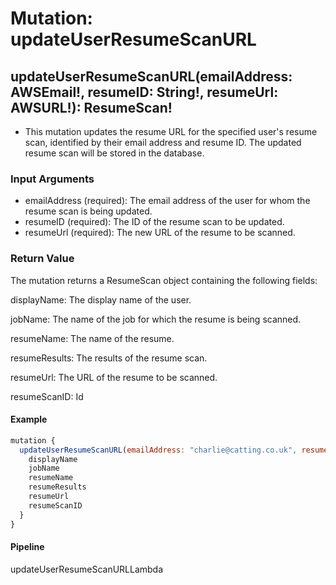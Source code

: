 # Mutation: updateUserResumeScanURL

## updateUserResumeScanURL(emailAddress: AWSEmail!, resumeID: String!, resumeUrl: AWSURL!): ResumeScan!

* This mutation updates the resume URL for the specified user's resume scan, identified by their email address and resume ID. The updated resume scan will be stored in the database.

### Input Arguments

* emailAddress (required): The email address of the user for whom the resume scan is being updated.
* resumeID (required): The ID of the resume scan to be updated.
* resumeUrl (required): The new URL of the resume to be scanned.

### Return Value

The mutation returns a ResumeScan object containing the following fields:

displayName: The display name of the user.

jobName: The name of the job for which the resume is being scanned.

resumeName: The name of the resume.

resumeResults: The results of the resume scan.

resumeUrl: The URL of the resume to be scanned.

resumeScanID: Id

#### Example

```javascript
mutation {
  updateUserResumeScanURL(emailAddress: "charlie@catting.co.uk", resumeID: "1234", resumeUrl: "https://s3.example.com/resumes/charlie_updated_resume.pdf") {
    displayName
    jobName
    resumeName
    resumeResults
    resumeUrl
    resumeScanID
  }
}
```

#### Pipeline

updateUserResumeScanURLLambda
